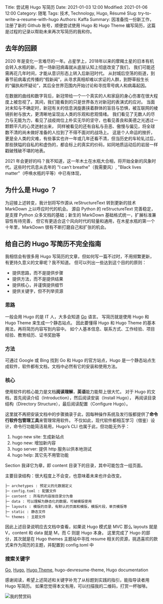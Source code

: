 Title: 尝试用 Hugo 写简历
Date: 2021-01-03 12:00
Modified: 2021-01-06 12:00
Category: 随笔
Tags: 技术, Technology, Hugo, Résumé
Slug: try-to-write-a-resume-with-hugo
Authors: Kaffa
Summary: 因准备找一份新工作，注册了新的 Github 账号，顺便尝试使用 Hugo 和 Hugo Theme 编写简历，这篇是过程的记录以帮助未来再次写简历的我和你。
 

## 去年的回顾

2020 年是变化一言难尽的一年。占星学上，2018年以来的摩羯土星的旧本有机会转入水瓶的新，而一场新冠病毒就从底层认知上彻底改变了我们，
我们可能还需再花几年时间，才能从意识形态上转入后新冠时代。
从封城后空荡的街道，到春节前病毒式传播的“假新闻”，从寻求真相却难以求证的人群，到野草般生长的“偏执和怀疑论”，其后全世界范围内开始讨论和寻找零号病人和病毒起因。

在数据的曲线和数字背后，新冠带给一个一个真实的人和家庭的身心伤害在很大程度上被忽视了。其间，我们能看到的只是世界各方对新冠的表演式的应对。
当面对未知与不确定时，新冠有关的信息涡旋裹挟着群体的盲目与恐惧，被互联网的棱镜折射与放大，更清晰地呈现出人类的乐观和悲观情绪。
我们看见了无数人的尽力与无能为力，看见了战疫岗位上朴实无华的坚守，也看见善良和美德之光透过一颗颗平凡的心灵迸射出来，
同样被看见的还有自私与丑恶、傲慢与偏见，将全球数不清的尚未做好准备的人拉到了不得不面对的战场上。
这是个人命运的挫折，更是全人类的灾难，有些事实也许一年或几年还看不清，但当历史的车轮轧过后，
那些狭隘的自私的和虚伪的，都会标上的真实的价码，如同地质运动后的岩层一样戳破残破不堪的地表。

2021 年会更好的吗？我不知道，这一年木土在水瓶大合相，将开始全新的风象时代。这些时代讯息从去年的 "I can't breathe"（我需要风）, "Black lives matter"（呼唤水瓶的平等）中已有体现，

## 为什么是 Hugo ？

为迎接上述转变，我计划将写作源从 reStructureText 转到更新的技术 MarkDown 上以呼应时代的机会。
源自 Python 的 reStructureText 完善稳定，是支撑 Python 众多文档的基础；新生的 MarkDown 基础格式统一，扩展标准兼容性有待完善，
但它有更适合这个风向时代的轻量和通用，在木星水瓶的第一个十年里，MarkDown 很有不断打磨自己和扩张的机会。

## 给自己的 Hugo 写简历不完全指南

我相信会有很多用 Hugo 写简历的文章，但如何写一篇不过时，不用频繁更新，有更持久意义的文章呢？我不知道。
但可以列出一些达到这个目的的原则：

* 提供思路，而不是提供步骤
* 提供方法，而不是提供结果
* 提供核心，并谨慎提供细节
* 提供关键字，但不列举资源

### 思路

一般会用 Hugo 的是 IT 人，大多会知道 [Go][2] 语言。
写简历就是使用 Hugo 和 Hugo Theme 来生成一个静态站点。
因此要懂得 Hugo 和 Hugo Theme 的基本用法，再将简历内容写到内容中。
如个人基本信息、联系方式、工作经验、项目经验、教育经历、证书奖励等

### 方法

可通过 Google 或 Bing 找到 Go 和 Hugo 的官方站点，Hugo 是一个静态站点生成软件，软件都有文档，文档中必然有它的安装和使用方法。


### 核心

使用软件的核心能力是文档**阅读理解**，**英语**能力能帮上很大忙。
对于 Hugo 的文档，首先阅读介绍（Introduction），然后阅读安装（Install Hugo），
再阅读目录结构（Directory Structure），最后阅读配置（Configure Hugo）。

这里就不再把安装文档中的步骤摘录于此，因每种操作系统及发行版都提供了**命令行软件包管理工具**来管理常用软件。
不仅如此，现代软件都相互学习（借鉴）设计，命令行功能简洁易用，Hugo’s CLI 也属于此，但功能无外乎：

1. hugo new site: 生成新站点
2. hugo new: 增加新内容 
3. hugo server: 提供 http 服务以供本地测试 
4. hugo help: 其它先不用管功能

Section 我译它为章，即 content 目录下的目录，其中可能包含一组页面。

主要目录结构：很大程度上不会变，也意味着未来也许会改变。
```
├─ archetypes : 预定义的元数据定义 
├─ config.toml : 配置文件
├─ content : 所有的内容按目录分为章
├─ data : 可以理解为静态化的数据，可被模版使用
├─ layouts : 模版的目录，有默认的页面和模版，模版片段，单页模版等
├─ static : 静态文件
└─ themes : 主题文件
```

因此上述目录说明应去文档中查看，如果说 Hugo 模式是 MVC 那么 layouts 就是 V，content 和 data 就是 M，而 C 则是 Hugo 本身。
这里完成了 Hugo 的部分，其次就是在 Hugo themes 主题站中寻找 resume 相关的资源，挑选喜欢的款式来作为简历的主题，并配置到 config.toml 中

### 搜索关键字

[Go][2], [Hugo][3], [Hugo Theme][4], hugo-devresume-theme, Hugo documentation


感谢阅读，希望上述简述和关键字补充了从标题到实践的指引，能指导读者用 Hugo 写简历。
如果您觉得本文有用，可以扫描我的二维码，打赏一杯咖啡。

![我的赞赏码](https://kaffa.im/img/reward.png "我的赞赏码")

[1]: https://kaffa.im/img/reward.png
[2]: https://golang.org/
[3]: https://gohugo.io/
[4]: https://themes.gohugo.io/
